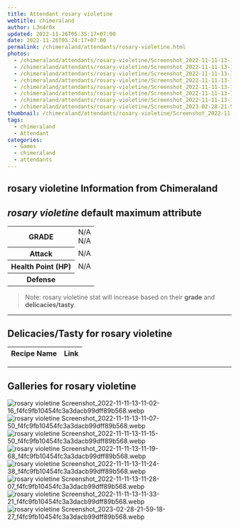 ```yaml
---
title: Attendant rosary violetine
webtitle: chimeraland
author: L3n4r0x
updated: 2022-11-26T05:35:17+07:00
date: 2022-11-26T05:24:17+07:00
permalink: /chimeraland/attendants/rosary-violetine.html
photos:
  - /chimeraland/attendants/rosary-violetine/Screenshot_2022-11-11-13-11-02-16_f4fc9fb10454fc3a3dacb99dff89b568.webp
  - /chimeraland/attendants/rosary-violetine/Screenshot_2022-11-11-13-11-07-50_f4fc9fb10454fc3a3dacb99dff89b568.webp
  - /chimeraland/attendants/rosary-violetine/Screenshot_2022-11-11-13-11-15-50_f4fc9fb10454fc3a3dacb99dff89b568.webp
  - /chimeraland/attendants/rosary-violetine/Screenshot_2022-11-11-13-11-19-68_f4fc9fb10454fc3a3dacb99dff89b568.webp
  - /chimeraland/attendants/rosary-violetine/Screenshot_2022-11-11-13-11-24-38_f4fc9fb10454fc3a3dacb99dff89b568.webp
  - /chimeraland/attendants/rosary-violetine/Screenshot_2022-11-11-13-11-28-07_f4fc9fb10454fc3a3dacb99dff89b568.webp
  - /chimeraland/attendants/rosary-violetine/Screenshot_2022-11-11-13-11-33-21_f4fc9fb10454fc3a3dacb99dff89b568.webp
  - /chimeraland/attendants/rosary-violetine/Screenshot_2023-02-28-21-59-18-27_f4fc9fb10454fc3a3dacb99dff89b568.webp
thumbnail: /chimeraland/attendants/rosary-violetine/Screenshot_2022-11-11-13-11-02-16_f4fc9fb10454fc3a3dacb99dff89b568.webp
tags:
  - chimeraland
  - Attendant
categories:
  - Games
  - chimeraland
  - attendants
---
```


<link
  rel="stylesheet"
  href="https://rawcdn.githack.com/dimaslanjaka/Web-Manajemen/870a349/css/bootstrap-5-3-0-alpha3-wrapper.css"
/>
<section id="bootstrap-wrapper">
  <div data-bs-theme="dark">
    <h2>rosary violetine Information from Chimeraland</h2>
    <h2 id="attribute"><i>rosary violetine</i> default maximum attribute</h2>
    <div class="row">
      <div class="col mb-2">
        <div class="card">
          <div class="card-body">
            <table>
              <tr>
                <th>GRADE</th>
                <td>N/A <br />N/A</td>
              </tr>
              <tr>
                <th>Attack</th>
                <td>N/A</td>
              </tr>
              <tr>
                <th>Health Point (HP)</th>
                <td>N/A</td>
              </tr>
              <tr>
                <th>Defense</th>
                <td></td>
              </tr>
            </table>
          </div>
        </div>
      </div>
    </div>
    <blockquote>
      Note: rosary violetine stat will increase based on their <b>grade</b> and
      <b>delicacies/tasty</b>.
    </blockquote>
    <hr />
    <h2 id="delicacies">Delicacies/Tasty for rosary violetine</h2>
    <div class="card">
      <div class="card-body">
        <div class="table-responsive">
          <table class="table table-striped">
            <thead>
              <tr>
                <th>Recipe Name</th>
                <th>Link</th>
              </tr>
            </thead>
            <tbody></tbody>
          </table>
        </div>
      </div>
    </div>
    <hr />
    <div id="gallery">
      <h2>Galleries for rosary violetine</h2>
      <div class="row">
        <div class="col-lg-6 col-12">
          <img
            src="https://www.webmanajemen.com/chimeraland/attendants/rosary-violetine/Screenshot_2022-11-11-13-11-02-16_f4fc9fb10454fc3a3dacb99dff89b568.webp"
            alt="rosary violetine Screenshot_2022-11-11-13-11-02-16_f4fc9fb10454fc3a3dacb99dff89b568.webp"
          />
        </div>
        <div class="col-lg-6 col-12">
          <img
            src="https://www.webmanajemen.com/chimeraland/attendants/rosary-violetine/Screenshot_2022-11-11-13-11-07-50_f4fc9fb10454fc3a3dacb99dff89b568.webp"
            alt="rosary violetine Screenshot_2022-11-11-13-11-07-50_f4fc9fb10454fc3a3dacb99dff89b568.webp"
          />
        </div>
        <div class="col-lg-6 col-12">
          <img
            src="https://www.webmanajemen.com/chimeraland/attendants/rosary-violetine/Screenshot_2022-11-11-13-11-15-50_f4fc9fb10454fc3a3dacb99dff89b568.webp"
            alt="rosary violetine Screenshot_2022-11-11-13-11-15-50_f4fc9fb10454fc3a3dacb99dff89b568.webp"
          />
        </div>
        <div class="col-lg-6 col-12">
          <img
            src="https://www.webmanajemen.com/chimeraland/attendants/rosary-violetine/Screenshot_2022-11-11-13-11-19-68_f4fc9fb10454fc3a3dacb99dff89b568.webp"
            alt="rosary violetine Screenshot_2022-11-11-13-11-19-68_f4fc9fb10454fc3a3dacb99dff89b568.webp"
          />
        </div>
        <div class="col-lg-6 col-12">
          <img
            src="https://www.webmanajemen.com/chimeraland/attendants/rosary-violetine/Screenshot_2022-11-11-13-11-24-38_f4fc9fb10454fc3a3dacb99dff89b568.webp"
            alt="rosary violetine Screenshot_2022-11-11-13-11-24-38_f4fc9fb10454fc3a3dacb99dff89b568.webp"
          />
        </div>
        <div class="col-lg-6 col-12">
          <img
            src="https://www.webmanajemen.com/chimeraland/attendants/rosary-violetine/Screenshot_2022-11-11-13-11-28-07_f4fc9fb10454fc3a3dacb99dff89b568.webp"
            alt="rosary violetine Screenshot_2022-11-11-13-11-28-07_f4fc9fb10454fc3a3dacb99dff89b568.webp"
          />
        </div>
        <div class="col-lg-6 col-12">
          <img
            src="https://www.webmanajemen.com/chimeraland/attendants/rosary-violetine/Screenshot_2022-11-11-13-11-33-21_f4fc9fb10454fc3a3dacb99dff89b568.webp"
            alt="rosary violetine Screenshot_2022-11-11-13-11-33-21_f4fc9fb10454fc3a3dacb99dff89b568.webp"
          />
        </div>
        <div class="col-lg-6 col-12">
          <img
            src="https://www.webmanajemen.com/chimeraland/attendants/rosary-violetine/Screenshot_2023-02-28-21-59-18-27_f4fc9fb10454fc3a3dacb99dff89b568.webp"
            alt="rosary violetine Screenshot_2023-02-28-21-59-18-27_f4fc9fb10454fc3a3dacb99dff89b568.webp"
          />
        </div>
      </div>
    </div>
  </div>
</section>